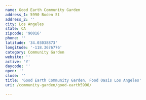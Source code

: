 ```yaml
---
name: Good Earth Community Garden
address_1: 5990 Boden St
address_2: ''
city: Los Angeles
state: CA
zipcode: '90016'
phone: ''
latitude: '34.03038873'
longitude: '-118.3676776'
category: Community Garden
website: ''
active: 'Y'
daycode: ''
open: ''
close: ''
title: 'Good Earth Community Garden, Food Oasis Los Angeles'
uri: /community-garden/good-earth5990/

---
```

